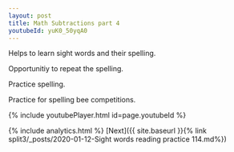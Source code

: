 ```yaml
---
layout: post
title: Math Subtractions part 4
youtubeId: yuK0_50yqA0
---
```

 
 
Helps to learn sight words and their spelling.

Opportunitiy to repeat the spelling. 

Practice spelling. 
 
Practice for spelling bee competitions. 
 
{% include youtubePlayer.html id=page.youtubeId %}
 
 
{% include analytics.html %} 
[Next]({{ site.baseurl }}{% link  split3/_posts/2020-01-12-Sight words reading practice 114.md%})
 

